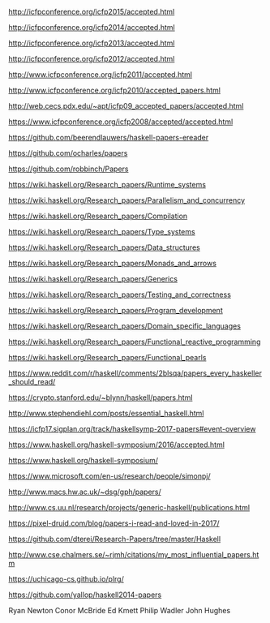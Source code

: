 http://icfpconference.org/icfp2015/accepted.html

http://icfpconference.org/icfp2014/accepted.html

http://icfpconference.org/icfp2013/accepted.html

http://icfpconference.org/icfp2012/accepted.html

http://www.icfpconference.org/icfp2011/accepted.html

http://www.icfpconference.org/icfp2010/accepted_papers.html

http://web.cecs.pdx.edu/~apt/icfp09_accepted_papers/accepted.html

https://www.icfpconference.org/icfp2008/accepted/accepted.html

https://github.com/beerendlauwers/haskell-papers-ereader

https://github.com/ocharles/papers

https://github.com/robbinch/Papers

https://wiki.haskell.org/Research_papers/Runtime_systems

https://wiki.haskell.org/Research_papers/Parallelism_and_concurrency

https://wiki.haskell.org/Research_papers/Compilation

https://wiki.haskell.org/Research_papers/Type_systems

https://wiki.haskell.org/Research_papers/Data_structures

https://wiki.haskell.org/Research_papers/Monads_and_arrows

https://wiki.haskell.org/Research_papers/Generics

https://wiki.haskell.org/Research_papers/Testing_and_correctness

https://wiki.haskell.org/Research_papers/Program_development

https://wiki.haskell.org/Research_papers/Domain_specific_languages

https://wiki.haskell.org/Research_papers/Functional_reactive_programming

https://wiki.haskell.org/Research_papers/Functional_pearls

https://www.reddit.com/r/haskell/comments/2blsqa/papers_every_haskeller_should_read/

https://crypto.stanford.edu/~blynn/haskell/papers.html

http://www.stephendiehl.com/posts/essential_haskell.html

https://icfp17.sigplan.org/track/haskellsymp-2017-papers#event-overview

https://www.haskell.org/haskell-symposium/2016/accepted.html

https://www.haskell.org/haskell-symposium/

https://www.microsoft.com/en-us/research/people/simonpj/

http://www.macs.hw.ac.uk/~dsg/gph/papers/

http://www.cs.uu.nl/research/projects/generic-haskell/publications.html

https://pixel-druid.com/blog/papers-i-read-and-loved-in-2017/

https://github.com/dterei/Research-Papers/tree/master/Haskell

http://www.cse.chalmers.se/~rjmh/citations/my_most_influential_papers.htm

https://uchicago-cs.github.io/plrg/

https://github.com/yallop/haskell2014-papers

Ryan Newton
Conor McBride
Ed Kmett
Philip Wadler
John Hughes

